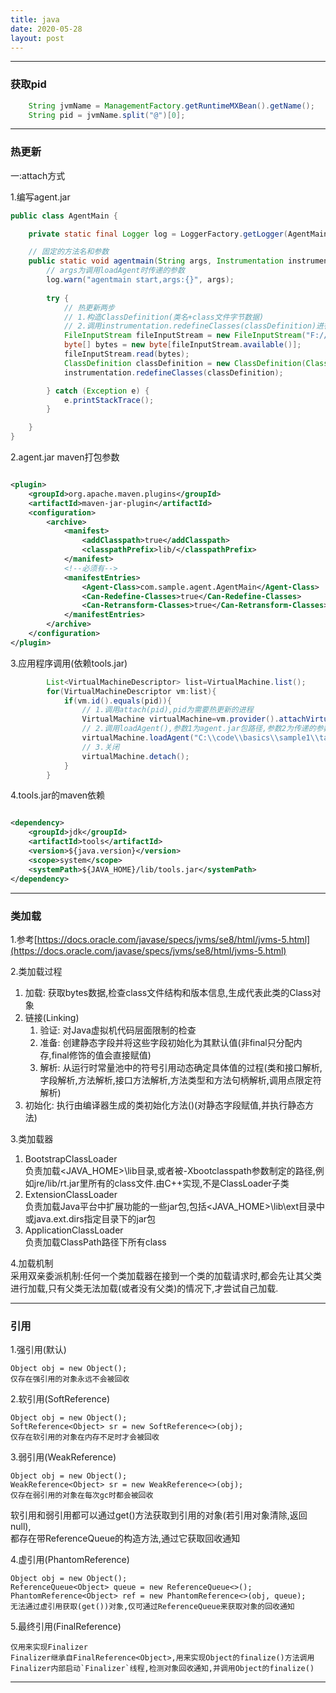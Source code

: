 ```yaml
---
title: java
date: 2020-05-28
layout: post
---
```


_______________________________________________________________

### 获取pid

```java
    String jvmName = ManagementFactory.getRuntimeMXBean().getName();
    String pid = jvmName.split("@")[0];

```

_______________________________________________________________

### 热更新

一:attach方式

1.编写agent.jar  

```java
public class AgentMain {

    private static final Logger log = LoggerFactory.getLogger(AgentMain.class);

    // 固定的方法名和参数
    public static void agentmain(String args, Instrumentation instrumentation) {
        // args为调用loadAgent时传递的参数
        log.warn("agentmain start,args:{}", args);
    
        try {
            // 热更新两步
            // 1.构造ClassDefinition(类名+class文件字节数据)
            // 2.调用instrumentation.redefineClasses(classDefinition)进行热更新
            FileInputStream fileInputStream = new FileInputStream("F://file.class");
            byte[] bytes = new byte[fileInputStream.available()];
            fileInputStream.read(bytes);
            ClassDefinition classDefinition = new ClassDefinition(Class.forName("com.sample.sample1.Dog"), bytes);
            instrumentation.redefineClasses(classDefinition);

        } catch (Exception e) {
            e.printStackTrace();
        }

    }
}
```    
2.agent.jar maven打包参数  

```xml

<plugin>
    <groupId>org.apache.maven.plugins</groupId>
    <artifactId>maven-jar-plugin</artifactId>
    <configuration>
        <archive>
            <manifest>
                <addClasspath>true</addClasspath>
                <classpathPrefix>lib/</classpathPrefix>
            </manifest>
            <!--必须有-->
            <manifestEntries>
                <Agent-Class>com.sample.agent.AgentMain</Agent-Class>
                <Can-Redefine-Classes>true</Can-Redefine-Classes>
                <Can-Retransform-Classes>true</Can-Retransform-Classes>
            </manifestEntries>
        </archive>
    </configuration>
</plugin>
```  

3.应用程序调用(依赖tools.jar)  

```java
        List<VirtualMachineDescriptor> list=VirtualMachine.list();
        for(VirtualMachineDescriptor vm:list){
            if(vm.id().equals(pid)){
                // 1.调用attach(pid),pid为需要热更新的进程
                VirtualMachine virtualMachine=vm.provider().attachVirtualMachine(pid);
                // 2.调用loadAgent(),参数1为agent.jar包路径,参数2为传递的参数(agentmain方法中的args)
                virtualMachine.loadAgent("C:\\code\\basics\\sample1\\target\\lib\\agent-1.0.jar","hello world");
                // 3.关闭
                virtualMachine.detach();
            }
        }

```  

4.tools.jar的maven依赖  

```xml

<dependency>
    <groupId>jdk</groupId>
    <artifactId>tools</artifactId>
    <version>${java.version}</version>
    <scope>system</scope>
    <systemPath>${JAVA_HOME}/lib/tools.jar</systemPath>
</dependency>

```
_______________________________________________________________

### 类加载

1.参考[https://docs.oracle.com/javase/specs/jvms/se8/html/jvms-5.html](https://docs.oracle.com/javase/specs/jvms/se8/html/jvms-5.html)

2.类加载过程
1. 加载: 获取bytes数据,检查class文件结构和版本信息,生成代表此类的Class对象   
2. 链接(Linking)  
   1. 验证: 对Java虚拟机代码层面限制的检查  
   2. 准备: 创建静态字段并将这些字段初始化为其默认值(非final只分配内存,final修饰的值会直接赋值)  
   3. 解析: 从运行时常量池中的符号引用动态确定具体值的过程(类和接口解析,字段解析,方法解析,接口方法解析,方法类型和方法句柄解析,调用点限定符解析)
3. 初始化:  执行由编译器生成的类初始化方法<clinit>()(对静态字段赋值,并执行静态方法)

3.类加载器  
1. BootstrapClassLoader   
   负责加载<JAVA_HOME>\lib目录,或者被-Xbootclasspath参数制定的路径,例如jre/lib/rt.jar里所有的class文件.由C++实现,不是ClassLoader子类  
2. ExtensionClassLoader  
   负责加载Java平台中扩展功能的一些jar包,包括<JAVA_HOME>\lib\ext目录中或java.ext.dirs指定目录下的jar包  
3. ApplicationClassLoader  
   负责加载ClassPath路径下所有class  

4.加载机制  
采用双亲委派机制:任何一个类加载器在接到一个类的加载请求时,都会先让其父类进行加载,只有父类无法加载(或者没有父类)的情况下,才尝试自己加载.

_______________________________________________________________

### 引用

1.强引用(默认)    
    
    Object obj = new Object();  
    仅存在强引用的对象永远不会被回收  
  
2.软引用(SoftReference<T>)    

    Object obj = new Object();    
    SoftReference<Object> sr = new SoftReference<>(obj);     
    仅存在软引用的对象在内存不足时才会被回收  


3.弱引用(WeakReference<T>)
    
    Object obj = new Object();  
    WeakReference<Object> sr = new WeakReference<>(obj);    
    仅存在弱引用的对象在每次gc时都会被回收  

软引用和弱引用都可以通过get()方法获取到引用的对象(若引用对象清除,返回null),  
都存在带ReferenceQueue的构造方法,通过它获取回收通知  

4.虚引用(PhantomReference<T>)  

    Object obj = new Object();  
    ReferenceQueue<Object> queue = new ReferenceQueue<>();  
    PhantomReference<Object> ref = new PhantomReference<>(obj, queue);   
    无法通过虚引用获取(get())对象,仅可通过ReferenceQueue来获取对象的回收通知


5.最终引用(FinalReference<T>)  

    仅用来实现Finalizer    
    Finalizer继承自FinalReference<Object>,用来实现Object的finalize()方法调用    
    Finalizer内部启动`Finalizer`线程,检测对象回收通知,并调用Object的finalize()    

_______________________________________________________________










































